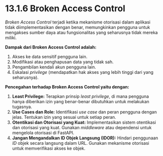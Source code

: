 # 13.1.6 Broken Access Control

*Broken Access Control* terjadi ketika mekanisme otorisasi dalam aplikasi tidak diimplementasikan dengan benar, memungkinkan pengguna untuk mengakses sumber daya atau fungsionalitas yang seharusnya tidak mereka miliki.

**Dampak dari Broken Access Control adalah:**

1. Akses ke data sensitif pengguna lain.
2. Modifikasi atau penghapusan data yang tidak sah.
3. Pengambilan kendali akun pengguna lain.
4. Eskalasi *privilege* (mendapatkan hak akses yang lebih tinggi dari yang seharusnya).

**Pencegahan terhadap Broken Access Control  yaitu dengan:**

1. **Least Privilege:** Terapkan prinsip *least privilege*, di mana pengguna hanya diberikan izin yang benar-benar dibutuhkan untuk melakukan tugasnya.
2. **Use Cases dan Role:** Identifikasi *use case* dan peran pengguna dengan jelas. Tentukan izin yang sesuai untuk setiap peran.
3. **Otentikasi dan Otorisasi yang Kuat:** Implementasikan sistem otentikasi dan otorisasi yang kuat. Gunakan *middleware* atau dependensi untuk mengelola otorisasi di FastAPI.
4. **Jangan Mengandalkan ID Objek Langsung (IDOR):** Hindari penggunaan *ID* objek secara langsung dalam URL. Gunakan mekanisme otorisasi untuk memverifikasi akses ke objek.
